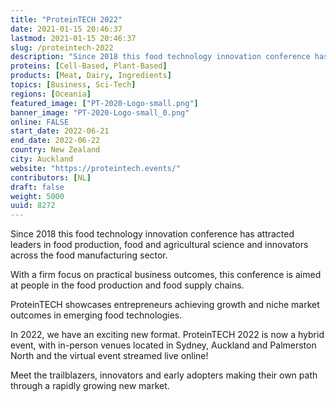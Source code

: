 ```yaml
---
title: "ProteinTECH 2022"
date: 2021-01-15 20:46:37
lastmod: 2021-01-15 20:46:37
slug: /proteintech-2022
description: "Since 2018 this food technology innovation conference has attracted leaders in food production, food and agricultural science and innovators across the food manufacturing sector.With a firm focus on practical business outcomes, this conference is aimed at people in the food production and food supply chains.ProteinTECH showcases entrepreneurs achieving growth and niche market outcomes in emerging food technologies."
proteins: [Cell-Based, Plant-Based]
products: [Meat, Dairy, Ingredients]
topics: [Business, Sci-Tech]
regions: [Oceania]
featured_image: ["PT-2020-Logo-small.png"]
banner_image: "PT-2020-Logo-small_0.png"
online: FALSE
start_date: 2022-06-21
end_date: 2022-06-22
country: New Zealand
city: Auckland
website: "https://proteintech.events/"
contributors: [NL]
draft: false
weight: 5000
uuid: 8272
---
```

<p>Since 2018 this food technology innovation conference has attracted leaders in food production, food and agricultural science and innovators across the food manufacturing sector.</p>
<p>With a firm focus on practical business outcomes, this conference is aimed at people in the food production and food supply chains.</p>
<p>ProteinTECH showcases entrepreneurs achieving growth and niche market outcomes in emerging food technologies.</p>
<p>In 2022, we have an exciting new format. ProteinTECH 2022 is now a hybrid event, with in-person venues located in Sydney, Auckland and Palmerston North and the virtual event streamed live online!</p>
<p>Meet the trailblazers, innovators and early adopters making their own path through a rapidly growing new market.</p>
